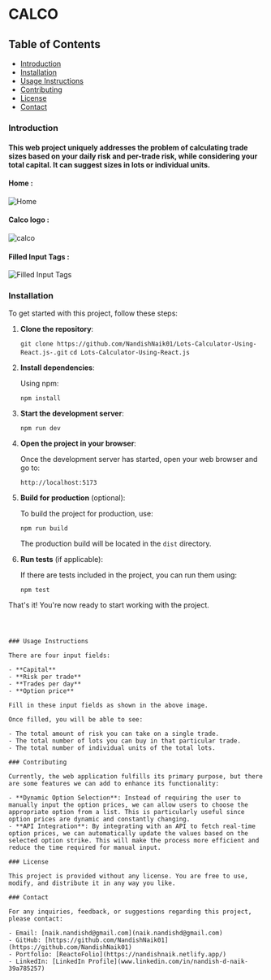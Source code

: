 # CALCO

## Table of Contents

- [Introduction](#introduction)
- [Installation](#installation)
- [Usage Instructions](#usage)
- [Contributing](#contributing)
- [License](#license)
- [Contact](#contact)

### Introduction

#### This web project uniquely addresses the problem of calculating trade sizes based on your daily risk and per-trade risk, while considering your total capital. It can suggest sizes in lots or individual units.

#### Home :

![Home](https://github.com/NandishNaik01/Lots-Calculator-Using-React.js-/assets/147323163/55fb7d1b-97ee-4531-b2c8-21f010eda2fc)

#### Calco logo :

![calco](https://github.com/NandishNaik01/Lots-Calculator-Using-React.js-/assets/147323163/0aad0b62-42b0-4bfc-a508-76d29432e608)

#### Filled Input Tags :

![Filled Input Tags ](https://github.com/NandishNaik01/Lots-Calculator-Using-React.js-/assets/147323163/aaf164ae-594b-46dc-ac22-0b66188cd9ce)

### Installation

To get started with this project, follow these steps:

1. **Clone the repository**:

   `git clone https://github.com/NandishNaik01/Lots-Calculator-Using-React.js-.git`
   `cd Lots-Calculator-Using-React.js`

2. **Install dependencies**:

   Using npm:

   `npm install`

3. **Start the development server**:

   `npm run dev`

4. **Open the project in your browser**:

   Once the development server has started, open your web browser and go to:

   `http://localhost:5173`

5. **Build for production** (optional):

   To build the project for production, use:

   `npm run build`

   The production build will be located in the `dist` directory.

6. **Run tests** (if applicable):

   If there are tests included in the project, you can run them using:

   `npm test`

That's it! You're now ready to start working with the project.

```



### Usage Instructions

There are four input fields:

- **Capital**
- **Risk per trade**
- **Trades per day**
- **Option price**

Fill in these input fields as shown in the above image.

Once filled, you will be able to see:

- The total amount of risk you can take on a single trade.
- The total number of lots you can buy in that particular trade.
- The total number of individual units of the total lots.

### Contributing

Currently, the web application fulfills its primary purpose, but there are some features we can add to enhance its functionality:

- **Dynamic Option Selection**: Instead of requiring the user to manually input the option prices, we can allow users to choose the appropriate option from a list. This is particularly useful since option prices are dynamic and constantly changing.
- **API Integration**: By integrating with an API to fetch real-time option prices, we can automatically update the values based on the selected option strike. This will make the process more efficient and reduce the time required for manual input.

### License

This project is provided without any license. You are free to use, modify, and distribute it in any way you like.

### Contact

For any inquiries, feedback, or suggestions regarding this project, please contact:

- Email: [naik.nandishd@gmail.com](naik.nandishd@gmail.com)
- GitHub: [https://github.com/NandishNaik01](https://github.com/NandishNaik01)
- Portfolio: [ReactoFolio](https://nandishnaik.netlify.app/)
- LinkedIn: [LinkedIn Profile](www.linkedin.com/in/nandish-d-naik-39a785257)
```
